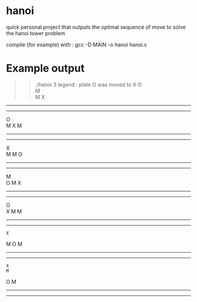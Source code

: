 # hanoi
quick personal project that outputs the optimal sequence of move to solve the hanoi tower problem

compile (for example) with :
gcc -D MAIN -o hanoi hanoi.c

# Example output 
>> ./hanoi 3
legend : plate O was moved to X
O    
M    
M   X
_ _ _
*****
     
O    
M X M
_ _ _
*****
     
  X  
M M O
_ _ _
*****
     
  M  
O M X
_ _ _
*****
     
  O  
X M M
_ _ _
*****
     
    X
M O M
_ _ _
*****
    X
    M
O   M
_ _ _
*****
